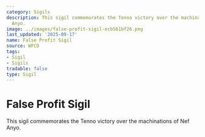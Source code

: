 ```yaml
---
category: Sigils
description: This sigil commemorates the Tenno victory over the machinations of Nef
  Anyo.
image: ../images/false-profit-sigil-ecb561bf26.png
last_updated: '2025-09-17'
name: False Profit Sigil
source: WFCD
tags:
- Sigil
- Sigils
tradable: false
type: Sigil
---
```


# False Profit Sigil

This sigil commemorates the Tenno victory over the machinations of Nef Anyo.

